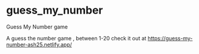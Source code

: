 # guess_my_number
Guess My Number game

A guess the number game , between 1-20 
check it out at https://guess-my-number-ash25.netlify.app/
